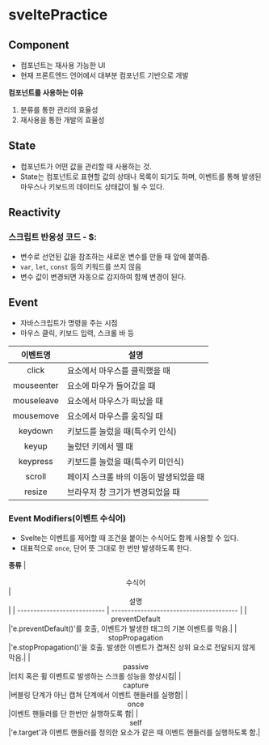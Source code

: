 # sveltePractice

## Component

-   컴포넌트는 재사용 가능한 UI
-   현재 프론트엔드 언어에서 대부분 컴포넌트 기반으로 개발

**컴포넌트를 사용하는 이유**

1. 분류를 통한 관리의 효율성
2. 재사용을 통한 개발의 효율성

## State

-   컴포넌트가 어떤 값을 관리할 때 사용하는 것.
-   State는 컴포넌트로 표현할 값의 상태나 목록이 되기도 하며, 이벤트를 통해 발생된 마우스나 키보드의 데이터도 상태값이 될 수 있다.

## Reactivity

### 스크립트 반응성 코드 - $:

-   변수로 선언된 값을 참조하는 새로운 변수를 만들 때 앞에 붙여줌.
-   `var`, `let`, `const` 등의 키워드를 쓰지 않음
-   변수 값이 변경되면 자동으로 감지하여 함께 변경이 된다.

## Event

-   자바스크립트가 명령을 주는 시점
-   마우스 클릭, 키보드 입력, 스크롤 바 등

| <center>이벤트명</center>   | <center>설명</center>                   |
| --------------------------- | --------------------------------------- |
| <center>click</center>      | 요소에서 마우스를 클릭했을 때           |
| <center>mouseenter</center> | 요소에 마우가 들어갔을 때               |
| <center>mouseleave</center> | 요소에서 마우스가 떠났을 때             |
| <center>mousemove</center>  | 요소에서 마우스를 움직일 때             |
| <center>keydown</center>    | 키보드를 눌렀을 때(특수키 인식)         |
| <center>keyup</center>      | 눌렀던 키에서 뗄 때                     |
| <center>keypress</center>   | 키보드를 눌렀을 때(특수키 미인식)       |
| <center>scroll</center>     | 페이지 스크롤 바의 이동이 발생되었을 때 |
| <center>resize</center>     | 브라우저 창 크기가 변경되었을 때        |

### Event Modifiers(이벤트 수식어)

-   Svelte는 이벤트를 제어할 때 조건을 붙이는 수식어도 함께 사용할 수 있다.
-   대표적으로 `once`, 단어 뜻 그대로 한 번만 발생하도록 한다.

**종류**
| <center>수식어</center> | <center>설명</center> |
| --------------------------- | --------------------------------------- |
|<center>preventDefault</center>|'e.preventDefault()'를 호출, 이벤트가 발생한 태그의 기본 이벤트를 막음.|
|<center>stopPropagation</center>|'e.stopPropagation()'을 호출. 발생한 이벤트가 겹쳐진 상위 요소로 전달되지 않게 막음.|
|<center>passive</center>|터치 혹은 휠 이벤트로 발생하는 스크롤 성능을 향상시킴|
|<center>capture</center>|버블링 단계가 아닌 캡쳐 단계에서 이벤트 핸들러를 실행함|
|<center>once</center>|이벤트 핸들러를 단 한번만 실행하도록 함|
|<center>self</center>|'e.target'과 이벤트 핸들러를 정의한 요소가 같은 때 이벤트 핸들러를 실행하도록 함.|
